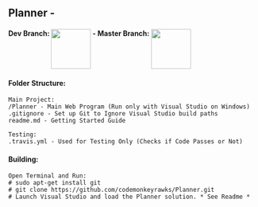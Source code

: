 ## Planner - 

<h4>
Dev Branch: <a href="https://travis-ci.org/codemonkeyrawks/Planner/builds"><img src="https://travis-ci.org/codemonkeyrawks/Planner.svg?branch=dev" alt="" width="80px" align="top"></a>
-
Master Branch: <a href="https://travis-ci.org/codemonkeyrawks/Planner/builds"><img src="https://travis-ci.org/codemonkeyrawks/Planner.svg?branch=master" alt="" width="80px" align="top"></a>
</h4>

#### Folder Structure:

    Main Project:
    /Planner - Main Web Program (Run only with Visual Studio on Windows)
    .gitignore - Set up Git to Ignore Visual Studio build paths
    readme.md - Getting Started Guide
    
    Testing:
    .travis.yml - Used for Testing Only (Checks if Code Passes or Not)

#### Building:
```shell
Open Terminal and Run:
# sudo apt-get install git
# git clone https://github.com/codemonkeyrawks/Planner.git
# Launch Visual Studio and load the Planner solution. * See Readme *
```
